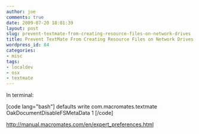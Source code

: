 ```yaml
---
author: joe
comments: true
date: 2009-07-20 18:01:39
layout: post
slug: prevent-textmate-from-creating-resource-files-on-network-drives
title: Prevent TextMate From Creating Resource Files on Network Drives
wordpress_id: 84
categories:
- misc
tags:
- localdev
- osx
- textmate
---
```


In terminal:

[code lang="bash"]
defaults write com.macromates.textmate OakDocumentDisableFSMetaData 1
[/code]

http://manual.macromates.com/en/expert_preferences.html
